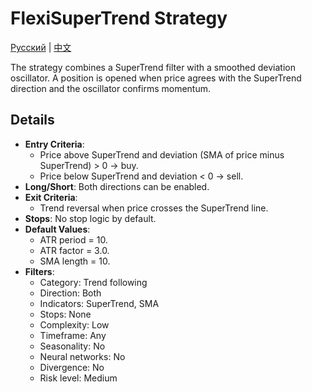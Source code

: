 # FlexiSuperTrend Strategy
[Русский](README_ru.md) | [中文](README_cn.md)

The strategy combines a SuperTrend filter with a smoothed deviation oscillator.
A position is opened when price agrees with the SuperTrend direction and the
oscillator confirms momentum.

## Details

- **Entry Criteria**:
  - Price above SuperTrend and deviation (SMA of price minus SuperTrend) > 0 → buy.
  - Price below SuperTrend and deviation < 0 → sell.
- **Long/Short**: Both directions can be enabled.
- **Exit Criteria**:
  - Trend reversal when price crosses the SuperTrend line.
- **Stops**: No stop logic by default.
- **Default Values**:
  - ATR period = 10.
  - ATR factor = 3.0.
  - SMA length = 10.
- **Filters**:
  - Category: Trend following
  - Direction: Both
  - Indicators: SuperTrend, SMA
  - Stops: None
  - Complexity: Low
  - Timeframe: Any
  - Seasonality: No
  - Neural networks: No
  - Divergence: No
  - Risk level: Medium
